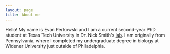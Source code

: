 ```yaml
---
layout: page
title: About me
---
```

[](/files/Evan_twitterpic)

Hello! My name is Evan Perkowski and I am a current second-year PhD student at Texas Tech University in Dr. Nick Smith's [lab](http://www.smithecophyslab.com/). I am originally from Pennsylvania, where I completed my undergraduate degree in biology at Widener University just outside of Philadelphia.
